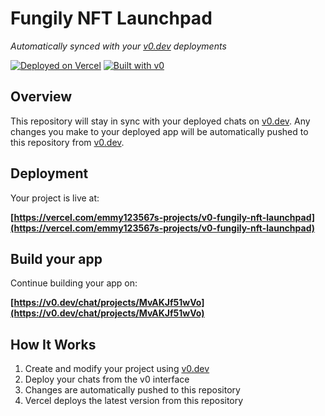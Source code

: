 # Fungily NFT Launchpad

*Automatically synced with your [v0.dev](https://v0.dev) deployments*

[![Deployed on Vercel](https://img.shields.io/badge/Deployed%20on-Vercel-black?style=for-the-badge&logo=vercel)](https://vercel.com/emmy123567s-projects/v0-fungily-nft-launchpad)
[![Built with v0](https://img.shields.io/badge/Built%20with-v0.dev-black?style=for-the-badge)](https://v0.dev/chat/projects/MvAKJf51wVo)

## Overview

This repository will stay in sync with your deployed chats on [v0.dev](https://v0.dev).
Any changes you make to your deployed app will be automatically pushed to this repository from [v0.dev](https://v0.dev).

## Deployment

Your project is live at:

**[https://vercel.com/emmy123567s-projects/v0-fungily-nft-launchpad](https://vercel.com/emmy123567s-projects/v0-fungily-nft-launchpad)**

## Build your app

Continue building your app on:

**[https://v0.dev/chat/projects/MvAKJf51wVo](https://v0.dev/chat/projects/MvAKJf51wVo)**

## How It Works

1. Create and modify your project using [v0.dev](https://v0.dev)
2. Deploy your chats from the v0 interface
3. Changes are automatically pushed to this repository
4. Vercel deploys the latest version from this repository
